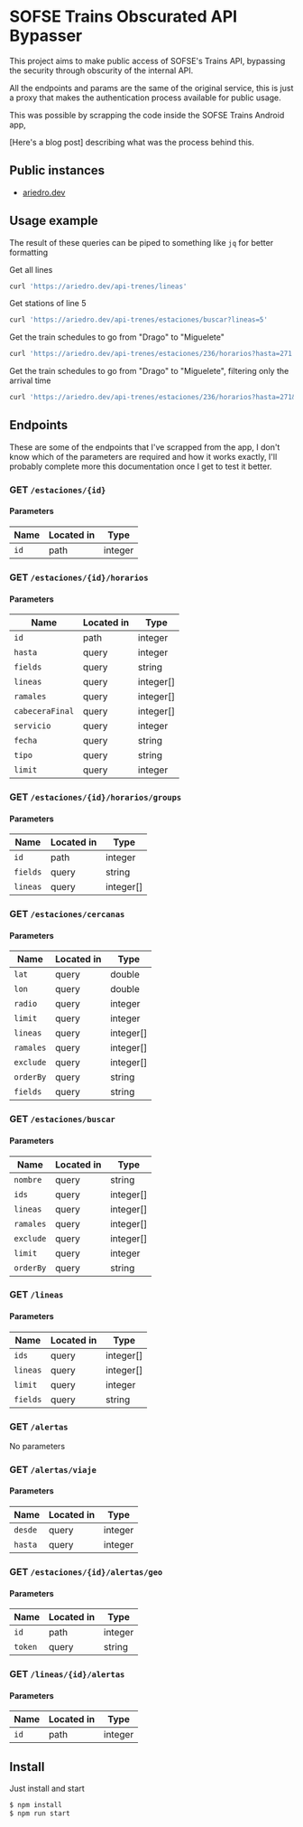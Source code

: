 # SOFSE Trains Obscurated API Bypasser

This project aims to make public access of SOFSE's Trains API,
bypassing the security through obscurity of the internal API.

All the endpoints and params are the same of the original service,
this is just a proxy that makes the authentication process available for public usage.

This was possible by scrapping the code inside the SOFSE Trains Android app,

[Here's a blog post] describing what was the process behind this.

## Public instances

- [ariedro.dev](https://ariedro.dev/api-trenes)

## Usage example

The result of these queries can be piped to something like `jq` for better formatting

Get all lines

```sh
curl 'https://ariedro.dev/api-trenes/lineas'
```

Get stations of line 5

```sh
curl 'https://ariedro.dev/api-trenes/estaciones/buscar?lineas=5'
```

Get the train schedules to go from "Drago" to "Miguelete"

```sh
curl 'https://ariedro.dev/api-trenes/estaciones/236/horarios?hasta=271'
```

Get the train schedules to go from "Drago" to "Miguelete", filtering only the arrival time

```sh
curl 'https://ariedro.dev/api-trenes/estaciones/236/horarios?hasta=271&fields=results%28desde%28llegada'
```

## Endpoints

These are some of the endpoints that I've scrapped from the app,
I don't know which of the parameters are required and how it works exactly,
I'll probably complete more this documentation once I get to test it better.

### GET `/estaciones/{id}`

#### Parameters

| Name | Located in | Type    |
| ---- | ---------- | ------- |
| `id` | path       | integer |

### GET `/estaciones/{id}/horarios`

#### Parameters

| Name            | Located in | Type      |
| --------------- | ---------- | --------- |
| `id`            | path       | integer   |
| `hasta`         | query      | integer   |
| `fields`        | query      | string    |
| `lineas`        | query      | integer[] |
| `ramales`       | query      | integer[] |
| `cabeceraFinal` | query      | integer[] |
| `servicio`      | query      | integer   |
| `fecha`         | query      | string    |
| `tipo`          | query      | string    |
| `limit`         | query      | integer   |

### GET `/estaciones/{id}/horarios/groups`

#### Parameters

| Name     | Located in | Type      |
| -------- | ---------- | --------- |
| `id`     | path       | integer   |
| `fields` | query      | string    |
| `lineas` | query      | integer[] |

### GET `/estaciones/cercanas`

#### Parameters

| Name      | Located in | Type      |
| --------- | ---------- | --------- |
| `lat`     | query      | double    |
| `lon`     | query      | double    |
| `radio`   | query      | integer   |
| `limit`   | query      | integer   |
| `lineas`  | query      | integer[] |
| `ramales` | query      | integer[] |
| `exclude` | query      | integer[] |
| `orderBy` | query      | string    |
| `fields`  | query      | string    |

### GET `/estaciones/buscar`

#### Parameters

| Name      | Located in | Type      |
| --------- | ---------- | --------- |
| `nombre`  | query      | string    |
| `ids`     | query      | integer[] |
| `lineas`  | query      | integer[] |
| `ramales` | query      | integer[] |
| `exclude` | query      | integer[] |
| `limit`   | query      | integer   |
| `orderBy` | query      | string    |

### GET `/lineas`

#### Parameters

| Name     | Located in | Type      |
| -------- | ---------- | --------- |
| `ids`    | query      | integer[] |
| `lineas` | query      | integer[] |
| `limit`  | query      | integer   |
| `fields` | query      | string    |

### GET `/alertas`

No parameters

### GET `/alertas/viaje`

#### Parameters

| Name    | Located in | Type    |
| ------- | ---------- | ------- |
| `desde` | query      | integer |
| `hasta` | query      | integer |

### GET `/estaciones/{id}/alertas/geo`

#### Parameters

| Name    | Located in | Type    |
| ------- | ---------- | ------- |
| `id`    | path       | integer |
| `token` | query      | string  |

### GET `/lineas/{id}/alertas`

#### Parameters

| Name | Located in | Type    |
| ---- | ---------- | ------- |
| `id` | path       | integer |

## Install

Just install and start

```sh
$ npm install
$ npm run start
```

